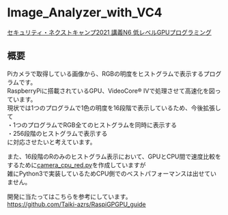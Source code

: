 # Image_Analyzer_with_VC4
[セキュリティ・ネクストキャンプ2021 講義N6 低レベルGPUプログラミング](https://www.ipa.go.jp/jinzai/camp/2021/next2021_program_list.html#list_next6)

## 概要
Piカメラで取得している画像から、RGBの明度をヒストグラムで表示するプログラムです。<br>
RaspberryPiに搭載されているGPU、VideoCore® IVで処理させて高速化を図っています。<br>
現状では1つのプログラムで1色の明度を16段階で表示しているため、今後拡張して<br>
・1つのプログラムでRGB全てのヒストグラムを同時に表示する<br>
・256段階のヒストグラムで表示する<br>
に対応させたいと考えています。

また、16段階のRのみのヒストグラム表示において、GPUとCPU間で速度比較をするために[camera_cpu_red.py](https://github.com/azaberrypi/Image_Analyzer_with_VC4/blob/main/camera_cpu_red.py)を作成していますが<br>
雑にPython3で実装しているためCPU側でのベストパフォーマンスは出せていません。


開発に当たってはこちらを参考にしています。<br>
https://github.com/Taiki-azrs/RaspiGPGPU_guide
